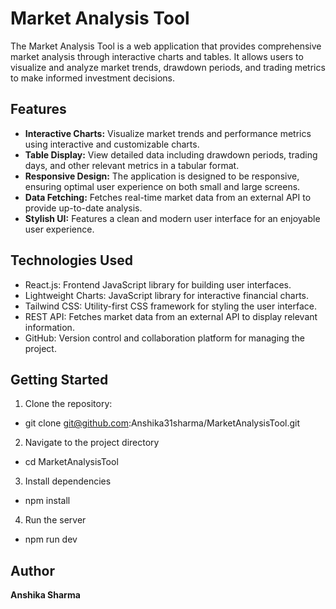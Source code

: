 # Market Analysis Tool

The Market Analysis Tool is a web application that provides comprehensive market analysis through interactive charts and tables. It allows users to visualize and analyze market trends, drawdown periods, and trading metrics to make informed investment decisions.

## Features

- **Interactive Charts:** Visualize market trends and performance metrics using interactive and customizable charts.
- **Table Display:** View detailed data including drawdown periods, trading days, and other relevant metrics in a tabular format.
- **Responsive Design:** The application is designed to be responsive, ensuring optimal user experience on both small and large screens.
- **Data Fetching:** Fetches real-time market data from an external API to provide up-to-date analysis.
- **Stylish UI:** Features a clean and modern user interface for an enjoyable user experience.

## Technologies Used

- React.js: Frontend JavaScript library for building user interfaces.
- Lightweight Charts: JavaScript library for interactive financial charts.
- Tailwind CSS: Utility-first CSS framework for styling the user interface.
- REST API: Fetches market data from an external API to display relevant information.
- GitHub: Version control and collaboration platform for managing the project.

## Getting Started

1. Clone the repository:

-  git clone git@github.com:Anshika31sharma/MarketAnalysisTool.git


2. Navigate to the project directory

 -  cd MarketAnalysisTool

3. Install dependencies

-   npm install

4. Run the server

 -  npm run dev


## Author

**Anshika Sharma**
